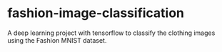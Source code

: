 # fashion-image-classification
A deep learning project with tensorflow to classify the clothing images using the Fashion MNIST dataset. 
